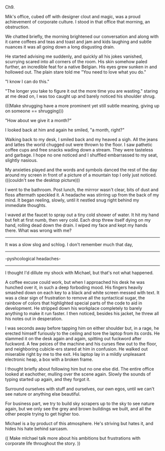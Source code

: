 Ch9.

Mik's office, cubed off with designer clout and magic, was a proud achievement of corporate culture. I stood in that office that morning, an obstruction.

We chatted briefly, the morning brightened our conversation and along with it came coffees and teas and toast and jam and kids laughing and subtle nuances it was all going down a long disgusting drain.

He started advising me suddenly, and quickly all his jokes vanished, scurrying scared into all corners of the room. His skin somehow paled further, an incredible feat for a native Belgian. His eyes grew sunken in and hollowed out. The plain stare told me "You need to love what you do."

"I know I can do this."

"The longer you take to figure it out the more time you are wasting." staring at me dead on, I was too caught up and barely noticed his shoulder shrug.

(((Make shrugging have a more prominent yet still subtle meaning, giving up on someone == shrugging)))

"How about we give it a month?"

I looked back at him and again he smiled, "a month, right?"

Walking back to my desk, I smiled back and my heaved a sigh. All the jeans and lattes the world chugged out were thrown to the floor. I saw pathetic coffee cups and free snacks wading down a stream. They were tasteless and garbage. I hope no one noticed and I shuffled embarrassed to my seat, slightly nasious.

My anxieties played and the words and symbols danced the rest of the day around my screen in front of a picture of a mountain top I only just noticed. (((couldn't see the desktop picture)))

I went to the bathroom. Post lunch, the mirrror wasn't clear, bits of dust and floss aftermath speckled it. A headache was stirring up from the back of my mind. It began reeling, slowly, until it nestled snug right behind my immediate thoughts.

I waved at the faucet to spray out a tiny cold shower of water. It hit my hand but felt at first numb, then very cold. Each drop threw itself dying on my hand, rolling dead down the drain. I wiped my face and kept my hands there. What was wrong with me?

---------

It was a slow slog and schlog. I don't remember much that day,


---------



-pyshcological headaches-










------

I thought I'd dillute my shock with Michael, but that's not what happened.

A coffee excuse could work, but when I approached his desk he was hunched over it, in such a deep forboding mood. His fingers heavily smashed down on each key to a black and white screen messed with text. It was a clear sign of frustration to remove all the syntactical sugar, the rainbow of colors that highlighted special parts of the code to aid in development. He stripped down his workplace completely to barely anything to make it run faster. I then noticed, besides his jacket, he threw all his notes out in desperation.

I was seconds away before tapping him on either shoulder but, in a rage, he erected himself furiously to the ceiling and tore the laptop from its cords. He slammed it on the desk again and again, spitting out fuckword after fuckword. A few peices of the machine and his curses flew out to the floor, and neighboring cubicle-ers stared at him in confusion. He walked out miserable right by me to the exit. His laptop lay in a mildly unpleasant electronic heap, a box with a broken frame.

I thought briefly about following him but no one else did. The entire office looked at eachother, mulling over the scene again. Slowly the sounds of typing started up again, and they forgot it.











Surround ourselves with stuff and ourselves, our own egos, until we can't see nature or anything else beautiful.

For business part, we try to build sky scrapers up to the sky to see nature again, but we only see the grey and brown buildings we built, and all the other people trying to get higher too.

Michael is a by product of this atmosphere. He's striving but hates it, and hides his hate behind sarcasm.

(( Make mIchael talk more about his ambitions but frustrations with corporate life throughout the story. ))
















